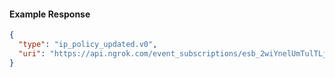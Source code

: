 <!-- Code generated for API Clients. DO NOT EDIT. -->

#### Example Response

```json
{
  "type": "ip_policy_updated.v0",
  "uri": "https://api.ngrok.com/event_subscriptions/esb_2wiYnelUmTulTLjTpg6SxVNCZcI/sources/ip_policy_updated.v0"
}
```
